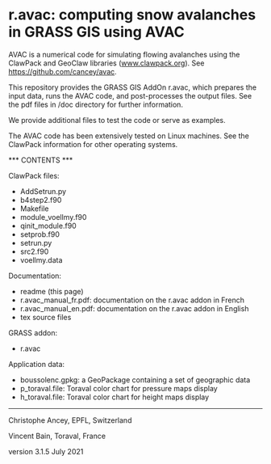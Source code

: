 # r.avac: computing snow avalanches in GRASS GIS using AVAC

AVAC is a numerical code for simulating flowing avalanches using the ClawPack and GeoClaw libraries (www.clawpack.org). See https://github.com/cancey/avac.

This repository provides the GRASS GIS AddOn r.avac, which prepares the input data, runs the AVAC code, and post-processes the output files.
See the pdf files in /doc directory for further information.

We provide additional files to test the code or serve as examples.

The AVAC code has been extensively tested on Linux machines. See the ClawPack information for other operating systems.


*** CONTENTS ***


ClawPack files:
- AddSetrun.py
- b4step2.f90
- Makefile
- module_voellmy.f90
- qinit_module.f90
- setprob.f90
- setrun.py
- src2.f90
- voellmy.data

Documentation:
- readme (this page)
- r.avac_manual_fr.pdf: documentation on the r.avac addon in French
- r.avac_manual_en.pdf: documentation on the r.avac addon in English
- tex source files

GRASS addon:
- r.avac

Application data:
- boussolenc.gpkg: a GeoPackage containing a set of geographic data
- p_toraval.file: Toraval color chart for pressure maps display
- h_toraval.file: Toraval color chart for height maps display

***************

Christophe Ancey, EPFL, Switzerland

Vincent Bain, Toraval, France

version 3.1.5 July 2021
